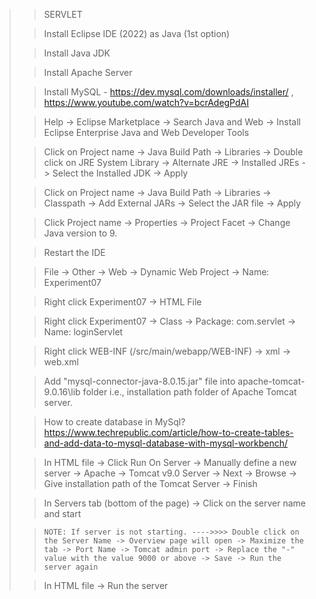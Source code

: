 > > SERVLET
> 
>
> > Install Eclipse IDE (2022) as Java (1st option)
>
> > Install Java JDK
>
> > Install Apache Server
> 
> > Install MySQL - https://dev.mysql.com/downloads/installer/ , https://www.youtube.com/watch?v=bcrAdegPdAI
>
> > Help -> Eclipse Marketplace -> Search Java and Web -> Install Eclipse Enterprise Java and Web Developer Tools
> 
> > Click on Project name -> Java Build Path -> Libraries -> Double click on JRE System Library -> Alternate JRE -> Installed JREs -> Select the Installed JDK -> Apply
> 
> > Click on Project name -> Java Build Path -> Libraries ->  Classpath -> Add External JARs -> Select the JAR file -> Apply
> 
> > Click Project name -> Properties -> Project Facet -> Change Java version to 9.
>
> > Restart the IDE
>
> > File -> Other -> Web -> Dynamic Web Project -> Name: Experiment07
>
> > Right click Experiment07 -> HTML File
>
> > Right click Experiment07 -> Class -> Package: com.servlet -> Name: loginServlet
> 
> > Right click WEB-INF (/src/main/webapp/WEB-INF) -> xml -> web.xml
> 
> > Add "mysql-connector-java-8.0.15.jar" file into apache-tomcat-9.0.16\lib folder i.e., installation path folder of Apache Tomcat server.
> 
> > How to create database in MySql? https://www.techrepublic.com/article/how-to-create-tables-and-add-data-to-mysql-database-with-mysql-workbench/
>
> > In HTML file -> Click Run On Server -> Manually define a new server -> Apache -> Tomcat v9.0 Server -> Next -> Browse -> Give installation path of the Tomcat Server -> Finish
>
> > In Servers tab (bottom of the page) -> Click on the server name and start
>
> >     NOTE: If server is not starting. ---->>>> Double click on the Server Name -> Overview page will open -> Maximize the tab -> Port Name -> Tomcat admin port -> Replace the "-" value with the value 9000 or above -> Save -> Run the server again
>
> > In HTML file -> Run the server 
